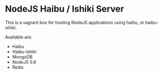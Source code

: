 NodeJS Haibu / Ishiki Server
============== 

This is a vagrant box for hosting NodeJS applications using haibu, or haibu-ishiki. 

Available are: 
- Haibu
- Haibu-Ishiki
- MongoDB
- NodeJS 0.8
- Redis

